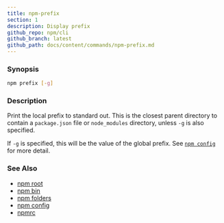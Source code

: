 ```yaml
---
title: npm-prefix
section: 1
description: Display prefix
github_repo: npm/cli
github_branch: latest
github_path: docs/content/commands/npm-prefix.md
---
```


### Synopsis

```bash
npm prefix [-g]
```

### Description

Print the local prefix to standard out. This is the closest parent directory
to contain a `package.json` file or `node_modules` directory, unless `-g` is
also specified.

If `-g` is specified, this will be the value of the global prefix. See
[`npm config`](/cli/v7/commands/npm-config) for more detail.

### See Also

* [npm root](/cli/v7/commands/npm-root)
* [npm bin](/cli/v7/commands/npm-bin)
* [npm folders](/cli/v7/configuring-npm/folders)
* [npm config](/cli/v7/commands/npm-config)
* [npmrc](/cli/v7/configuring-npm/npmrc)
